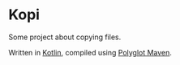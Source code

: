 Kopi
====
Some project about copying files.

Written in [Kotlin][1], compiled using [Polyglot Maven][2].

[1]: https://kotlinlang.org/
[2]: https://github.com/takari/polyglot-maven
